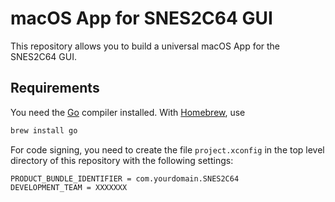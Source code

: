 # macOS App for SNES2C64 GUI

This repository allows you to build a universal macOS App for the SNES2C64 GUI.

## Requirements

You need the [Go](https://go.dev/) compiler installed. With [Homebrew](https://brew.sh/), use 

```sh
brew install go
```

For code signing, you need to create the file `project.xconfig` in the top level directory of this repository with the following settings:

```
PRODUCT_BUNDLE_IDENTIFIER = com.yourdomain.SNES2C64
DEVELOPMENT_TEAM = XXXXXXX
```
